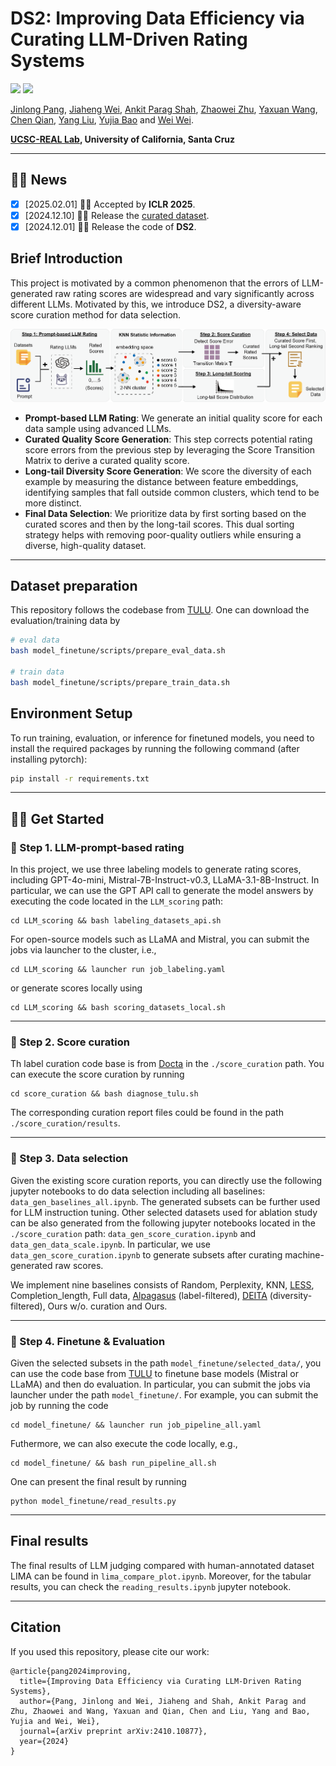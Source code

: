 # DS2: Improving Data Efficiency via Curating LLM-Driven Rating Systems


<a href='https://github.com/JlPang863/LLM_data_selection'><img src='https://img.shields.io/badge/Project-Page-Green'></a>
<a href='https://arxiv.org/abs/2410.10877'><img src='https://img.shields.io/badge/Paper-PDF-orange'></a> 

[Jinlong Pang](https://jlpang863.github.io/), [Jiaheng Wei](https://sites.google.com/ucsc.edu/jiahengwei), [Ankit Parag Shah](https://ankitshah009.github.io/), [Zhaowei Zhu](https://users.soe.ucsc.edu/~zhaoweizhu/),  [Yaxuan Wang](https://supergirl-os.github.io/), [Chen Qian](https://users.soe.ucsc.edu/~qian/), [Yang Liu](http://www.yliuu.com/), [Yujia Bao](https://www.yujia.io/) and [Wei Wei](http://www.weiwei.one/).

**[UCSC-REAL Lab](https://github.com/UCSC-REAL), University of California, Santa Cruz**

<!-- More recent methods have begun to directly leverage the most powerful LLM GPT-4 as data selectors, utilizing their ability to score and filter large-scale datasets with greater precision. 
However, like human annotations, these machine-generated labels (scores) may still be inaccurate or contain LLM-level biases.
Applying these raw labels directly in the data selection process without considering the potential label noise may result in a sub-optimal case.
In this project, we analyze the error patterns in LLM-generated scores and propose a novel data selection pipeline to enhance machine alignment. Our method incorporates label curation and noise reduction techniques over LLM scored data, meanwhile, considers the rareness of the data sample to improve both the accuracy and richness of the selected data. Empirical results demonstrate that our approach not only outperforms existing methods as well as full data training, but also reduces reliance on costly expert-driven models, achieving a more efficient and reliable alignment process. -->

------ 

## 🎉🎉 News 
- [x] [2025.02.01] 👏👏 Accepted by **ICLR 2025**.
- [x] [2024.12.10] 📢📢 Release the [curated dataset](https://huggingface.co/datasets/jlpang888/cured_dataset_gpt_4o_mini).
- [x] [2024.12.01] 🚀🚀 Release the code of **DS2**.

## Brief Introduction
This project is motivated by a common phenomenon that the errors of LLM-generated raw rating scores are widespread and vary significantly across different LLMs. Motivated by this, we introduce DS2, a diversity-aware score curation method for data selection.

![The Overview of Data Selection Pipeline](pipeline_overview.png)

- **Prompt-based LLM Rating**: We generate an initial quality score for each data sample using advanced LLMs.
- **Curated Quality Score Generation**: This step corrects potential rating score errors from the previous step by leveraging the Score Transition Matrix to derive a curated quality score.
- **Long-tail Diversity Score Generation**: We score the diversity of each example by measuring the distance between feature embeddings, identifying samples that fall outside common clusters, which tend to be more distinct.
- **Final Data Selection**:  We prioritize data by first sorting based on the curated scores and then by the long-tail scores. This dual sorting strategy helps with removing poor-quality outliers while ensuring a diverse, high-quality dataset.

------ 

## Dataset preparation

This repository follows the codebase from [TULU](https://github.com/allenai/open-instruct). One can download the evaluation/training data by

```bash
# eval data
bash model_finetune/scripts/prepare_eval_data.sh

# train data 
bash model_finetune/scripts/prepare_train_data.sh
```

<!-- Our selected evaluation and training data are listed below. -->
<!-- | **Category**         | **Dataset**                                  |
|----------------------|----------------------------------------------|
| **Evaluation Data**   | MMLU, TruthfulQA, GSM, BBH, TydiQA           |
| **Training Data**     | Flan v2, OASST1, WizardLM, Dolly, Stanford Alpaca |
 -->


## Environment Setup
To run training, evaluation, or inference for finetuned models, you need to install the required packages by running the following command (after installing pytorch):
```bash
pip install -r requirements.txt
```


----- 
## 🚀🚀 Get Started

### 🧩 Step 1. LLM-prompt-based rating

In this project, we use three labeling models to generate rating scores, including GPT-4o-mini, Mistral-7B-Instruct-v0.3, LLaMA-3.1-8B-Instruct.  In particular, we can use the GPT API call to generate the model answers by executing the code located in the `LLM_scoring` path: 
```
cd LLM_scoring && bash labeling_datasets_api.sh
``` 
For open-source models such as LLaMA and Mistral, you can submit the jobs via launcher to the cluster, i.e., 
```
cd LLM_scoring && launcher run job_labeling.yaml
``` 
or generate scores locally using 
```
cd LLM_scoring && bash scoring_datasets_local.sh
```


---

### 🧩 Step 2. Score curation
Th label curation code base is from [Docta](https://github.com/Docta-ai/docta) in the `./score_curation` path. You can execute the score curation by running
```
cd score_curation && bash diagnose_tulu.sh
```
The corresponding curation report files could be found in the path `./score_curation/results`.


---

### 🧩 Step 3. Data selection
Given the existing score curation reports, you can directly use the following jupyter notebooks to do data selection including all baselines: `data_gen_baselines_all.ipynb`. The generated subsets can be further used for LLM instruction tuning. Other selected datasets used for ablation study can be also generated from the following jupyter notebooks located in the `./score_curation` path: `data_gen_score_curation.ipynb` and `data_gen_data_scale.ipynb`. In particular, we use `data_gen_score_curation.ipynb` to generate subsets after curating machine-generated raw scores.


We implement nine baselines consists of Random, Perplexity, KNN, [LESS](https://github.com/princeton-nlp/LESS), Completion_length, Full data, [Alpagasus](https://github.com/Lichang-Chen/AlpaGasus/tree/main) (label-filtered), [DEITA](https://github.com/hkust-nlp/deita) (diversity-filtered), Ours w/o. curation and Ours.


---
### 🧩 Step 4. Finetune & Evaluation
Given the selected subsets in the path `model_finetune/selected_data/`, you can use the code base from [TULU](https://github.com/allenai/open-instruct) to finetune base models (Mistral or LLaMA) and then do evaluation.
In particular, you can submit the jobs via launcher under the path `model_finetune/`. For example, you can submit the job by running the code 
```
cd model_finetune/ && launcher run job_pipeline_all.yaml
```
<!-- Models and evaluation results are stored in the [Azure StorageAccount](https://portal.azure.com/#view/Microsoft_Azure_Storage/ContainerMenuBlade/~/overview/storageAccountId/%2Fsubscriptions%2F6184c5ce-cd29-4d42-bbcc-0fb06a3f97f1%2FresourceGroups%2FACCLLM%2Fproviders%2FMicrosoft.Storage%2FstorageAccounts%2Fafminternshipuksouth/path/jinlong/etag/%220x8DCAC3F12DEAFFE%22/defaultEncryptionScope/%24account-encryption-key/denyEncryptionScopeOverride~/false/defaultId//publicAccessVal/None).  -->

Futhermore, we can also execute the code locally, e.g.,  
```
cd model_finetune/ && bash run_pipeline_all.sh
```

One can present the final result by running 
```
python model_finetune/read_results.py
```

------

## Final results 
The final results of LLM judging compared with human-annotated dataset LIMA can be found in `lima_compare_plot.ipynb`. Moreover, for the tabular results, you can check the `reading_results.ipynb` jupyter notebook.

------

## Citation
If you used this repository, please cite our work:
```
@article{pang2024improving,
  title={Improving Data Efficiency via Curating LLM-Driven Rating Systems},
  author={Pang, Jinlong and Wei, Jiaheng and Shah, Ankit Parag and Zhu, Zhaowei and Wang, Yaxuan and Qian, Chen and Liu, Yang and Bao, Yujia and Wei, Wei},
  journal={arXiv preprint arXiv:2410.10877},
  year={2024}
}
```